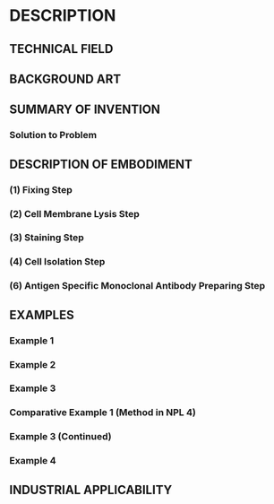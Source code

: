 # DESCRIPTION

## TECHNICAL FIELD

## BACKGROUND ART

## SUMMARY OF INVENTION

### Solution to Problem

## DESCRIPTION OF EMBODIMENT

### (1) Fixing Step

### (2) Cell Membrane Lysis Step

### (3) Staining Step

### (4) Cell Isolation Step

### (6) Antigen Specific Monoclonal Antibody Preparing Step

## EXAMPLES

### Example 1

### Example 2

### Example 3

### Comparative Example 1 (Method in NPL 4)

### Example 3 (Continued)

### Example 4

## INDUSTRIAL APPLICABILITY

